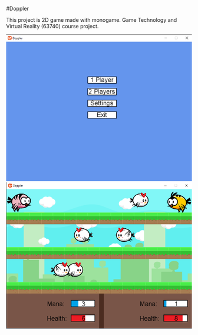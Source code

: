 #Doppler

This project is 2D game made with monogame. Game Technology and Virtual Reality (63740) course project.

![alt text](Doppler/images/1.png) 
![alt text](Doppler/images/2.png)

